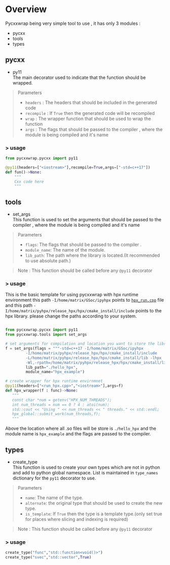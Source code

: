 # Overview
Pycxxwrap being  very simple tool to use , it has only 3 modules :
* pycxx
* tools
* types

## pycxx
* py11 \
The main decorator used to indicate that the function should be wrapped.
> Parameters
> * `headers` : The headers that should be included in the generated code
> * `recompile` : If `True` then the generated code will be recompiled
> * `wrap` : The wrapper function that should be used to wrap the function
> * `args` : The flags that should be passed to the compiler , where the module is being compiled and it's name

### > usage
```python
from pycxxwrap.pycxx import py11

@py11(headers=["<iostream>"],recompile=True,args=["-std=c++17"])
def fun()->None:
    """
    Cxx code here
    """
```
## tools
* set_args \
This function is used to set the arguments that should be passed to the compiler , where the module is being compiled and it's name
> Parameters
> * `flags`: The flags that should be passed to the compiler .
> * `module_name`: The name of the module.
> * `lib_path`: The path where the library is located.(It recommended to use absolute path.)

> Note : This function should be called before any `@py11` decorator
 ### > usage
 This is the basic template for using pycxxwrap with hpx runtime environment this path `-I/home/matrix/GSoc/ipyhpx` points to [`hpx_run.cpp`](../run_hpx.cpp) file and this path `-I/home/matrix/pyhpx/release_hpx/hpx/cmake_install/include` points to the hpx library.
 please change the paths according to your system.
 ```python

from pycxxwrap.pycxx import py11
from pycxxwrap.tools import set_args

# set arguments for compilation and location you want to store the library
f = set_args(flags = """-std=c++17 -I/home/matrix/GSoc/ipyhpx 
          -I/home/matrix/pyhpx/release_hpx/hpx/cmake_install/include 
          -L/home/matrix/pyhpx/release_hpx/hpx/cmake_install/lib -lhpx 
          -Wl,-rpath=/home/matrix/pyhpx/release_hpx/hpx/cmake_install/lib""",
          lib_path="./hello_hpx",
          module_name="hpx_example")

# create wrapper for hpx runtime envirnmnet
@py11(headers=["<run_hpx.cpp>","<iostream>"],args=f)
def hpx_wrapper(f : func)->None:
    """
    const char *num = getenv("HPX_NUM_THREADS");
    int num_threads = num == 0 ? 4 : atoi(num);
    std::cout << "Using " << num_threads << " threads." << std::endl;
    hpx_global::submit_work(num_threads,f);
    """
```
Above the location where all .so files will be store is `./hello_hpx` and the module name is `hpx_example` and the flags are passed to the compiler.

## types
* create_type \
This function is used to create your own types which are not in python  and add to python global namespace. List is maintained in `type_names` dictionary for the `py11` decorator to use.
> Parameters
> * `name`: The name of the type.
> * `alternate`: the original type that should be used to create the new type.
> * `is_template`: If `True` then the type is a template type.(only set true for places where slicing and indexing is required)

> Note : This function should be called before any `@py11` decorator
 ### > usage
 ```python
create_type("func","std::function<void()>")
create_type("svec","std::vector",True)
```